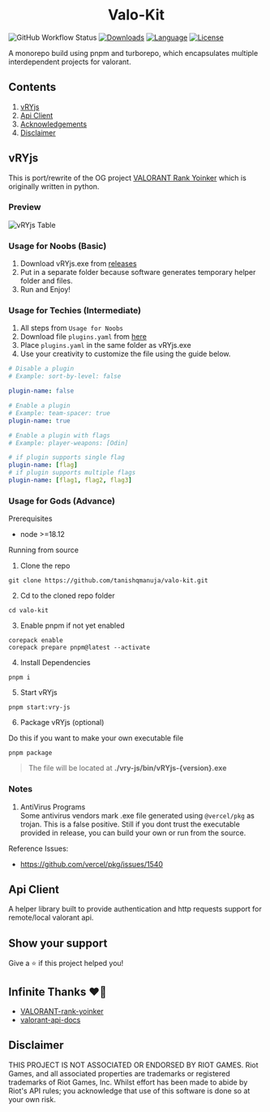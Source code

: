 <h1 align="center">Valo-Kit</h1>

![GitHub Workflow Status][build-status-shield]
[![Downloads][downloads-shield]][downloads-url]
[![Language][language-shield]][language-url]
[![License][license-shield]][license-url]

[build-status-shield]: https://img.shields.io/github/actions/workflow/status/tanishqmanuja/valo-kit/workspace.yaml?branch=main&style=for-the-badge

[downloads-shield]: https://img.shields.io/github/downloads/tanishqmanuja/valo-kit/total?style=for-the-badge&logo=github
[downloads-url]: https://github.com/tanishqmanuja/valo-kit/releases/latest

[language-shield]: https://img.shields.io/github/languages/top/tanishqmanuja/valo-kit?style=for-the-badge
[language-url]: https://www.typescriptlang.org/

[license-shield]: https://img.shields.io/github/license/tanishqmanuja/valo-kit?style=for-the-badge
[license-url]: https://github.com/tanishqmanuja/valo-kit/blob/main/LICENSE.md

A monorepo build using pnpm and turborepo, which encapsulates multiple interdependent projects for valorant.

## Contents
1. [vRYjs](#vryjs)
2. [Api Client](#api-client)
3. [Acknowledgements](#infinite-thanks-%EF%B8%8F)
4. [Disclaimer](#disclaimer)

## vRYjs

This is port/rewrite of the OG project [VALORANT Rank Yoinker](https://github.com/zayKenyon/VALORANT-rank-yoinker) which is originally written in python.

### Preview
![vRYjs Table](https://raw.github.com/tanishqmanuja/valo-kit/main/assets/vRYjsTable.png)

### Usage for Noobs (Basic)
1. Download vRYjs.exe from [releases](https://github.com/tanishqmanuja/valo-kit/releases/)
2. Put in a separate folder because software generates temporary helper folder and files.
3. Run and Enjoy!

### Usage for Techies (Intermediate)
1. All steps from `Usage for Noobs`
2. Download file `plugins.yaml` from [here](https://github.com/tanishqmanuja/valo-kit/blob/main/vry-js/plugins.yaml)
3. Place `plugins.yaml` in the same folder as vRYjs.exe
4. Use your creativity to customize the file using the guide below.
```yaml
# Disable a plugin
# Example: sort-by-level: false

plugin-name: false

# Enable a plugin
# Example: team-spacer: true
plugin-name: true

# Enable a plugin with flags
# Example: player-weapons: [Odin]

# if plugin supports single flag
plugin-name: [flag]
# if plugin supports multiple flags
plugin-name: [flag1, flag2, flag3]
```

### Usage for Gods (Advance)
Prerequisites
- node >=18.12

Running from source
1. Clone the repo

```shell
git clone https://github.com/tanishqmanuja/valo-kit.git
```

2. Cd to the cloned repo folder

```shell
cd valo-kit
```

3. Enable pnpm if not yet enabled

```shell
corepack enable
corepack prepare pnpm@latest --activate
```

4. Install Dependencies

```shell
pnpm i
```

5. Start vRYjs

```shell
pnpm start:vry-js
```

6. Package vRYjs (optional)

Do this if you want to make your own executable file

```shell
pnpm package
```
> The file will be located at __./vry-js/bin/vRYjs-{version}.exe__

### Notes
1. AntiVirus Programs\
Some antivirus vendors mark .exe file generated using `@vercel/pkg` as trojan. This is a false positive.
Still if you dont trust the executable provided in release, you can build your own or run from the source.

Reference Issues:
- https://github.com/vercel/pkg/issues/1540

## Api Client

A helper library built to provide authentication and http requests support for remote/local valorant api.

## Show your support

Give a ⭐️ if this project helped you!

## Infinite Thanks ❤️‍🔥

- [VALORANT-rank-yoinker](https://github.com/zayKenyon/VALORANT-rank-yoinker)
- [valorant-api-docs](https://github.com/techchrism/valorant-api-docs)

## Disclaimer

THIS PROJECT IS NOT ASSOCIATED OR ENDORSED BY RIOT GAMES. Riot Games, and all associated properties are trademarks or registered trademarks of Riot Games, Inc.
Whilst effort has been made to abide by Riot's API rules; you acknowledge that use of this software is done so at your own risk.
